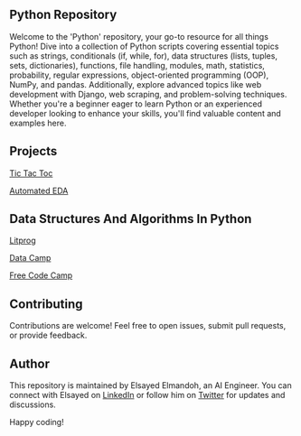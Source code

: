 ## Python Repository

Welcome to the 'Python' repository, your go-to resource for all things Python! Dive into a collection of Python scripts covering essential topics such as strings, conditionals (if, while, for), data structures (lists, tuples, sets, dictionaries), functions, file handling, modules, math, statistics, probability, regular expressions, object-oriented programming (OOP), NumPy, and pandas. Additionally, explore advanced topics like web development with Django, web scraping, and problem-solving techniques. Whether you're a beginner eager to learn Python or an experienced developer looking to enhance your skills, you'll find valuable content and examples here.

## Projects

[Tic Tac Toc](https://github.com/elsayedelmandoh/tic_tac_toc)

[Automated EDA](https://github.com/elsayedelmandoh/automated_eda)


## Data Structures And Algorithms In Python

[Litprog](https://www.youtube.com/watch?v=rJyTfqdCvlk)

[Data Camp](https://app.datacamp.com/learn/courses/data-structures-and-algorithms-in-python)

[Free Code Camp](https://www.youtube.com/watch?v=pkYVOmU3MgA)


## Contributing

Contributions are welcome! Feel free to open issues, submit pull requests, or provide feedback.

## Author

This repository is maintained by Elsayed Elmandoh, an AI Engineer. You can connect with Elsayed on [LinkedIn](https://www.linkedin.com/in/elsayed-elmandoh-77544428a/) or follow him on [Twitter](https://twitter.com/elsayedelmandoo) for updates and discussions.

Happy coding!
